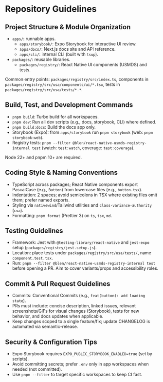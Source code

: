 # Repository Guidelines

## Project Structure & Module Organization
- `apps/`: runnable apps.
  - `apps/storybook/`: Expo Storybook for interactive UI review.
  - `apps/docs/`: Next.js docs site and API reference.
  - `apps/cli/`: internal CLI (built with `tsup`).
- `packages/`: reusable libraries.
  - `packages/registry/`: React Native UI components (USMDS) and tests.

Common entry points: `packages/registry/src/index.ts`, components in `packages/registry/src/usa/components/ui/*.tsx`, tests in `packages/registry/src/usa/tests/*.*`.

## Build, Test, and Development Commands
- `pnpm build`: Turbo build for all workspaces.
- `pnpm dev`: Run all dev scripts (e.g., docs, storybook, CLI) where defined.
- `pnpm build:docs`: Build the docs app only.
- Storybook (Expo): from `apps/storybook` run `pnpm storybook` (web: `pnpm storybook:web`).
- Registry tests: `pnpm --filter @blen/react-native-usmds-registry-internal test` (watch: `test:watch`, coverage: `test:coverage`).

Node 22+ and pnpm 10+ are required.

## Coding Style & Naming Conventions
- TypeScript across packages; React Native components export PascalCase (e.g., `Button`) from lowercase files (e.g., `button.tsx`).
- Indentation: 2 spaces; avoid semicolons in TSX where existing files omit them; prefer named exports.
- Styling via `nativewind`/Tailwind utilities and `class-variance-authority` (`cva`).
- Formatting: `pnpm format` (Prettier 3) on `ts`, `tsx`, `md`.

## Testing Guidelines
- Framework: Jest with `@testing-library/react-native` and `jest-expo` setup (`packages/registry/jest.setup.js`).
- Location: place tests under `packages/registry/src/usa/tests/`, name `component.test.tsx`.
- Run: `pnpm --filter @blen/react-native-usmds-registry-internal test` before opening a PR. Aim to cover variants/props and accessibility roles.

## Commit & Pull Request Guidelines
- Commits: Conventional Commits (e.g., `feat(button): add loading state`).
- PRs must include: concise description, linked issues, relevant screenshots/GIFs for visual changes (Storybook), tests for new behavior, and docs updates when applicable.
- Keep changes scoped to a single feature/fix; update CHANGELOG is automated via semantic-release.

## Security & Configuration Tips
- Expo Storybook requires `EXPO_PUBLIC_STORYBOOK_ENABLED=true` (set by scripts).
- Avoid committing secrets; prefer `.env` only in app workspaces when needed (not committed).
- Use `pnpm --filter` to target specific workspaces to keep CI fast.
